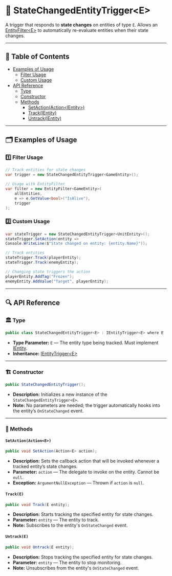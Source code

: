 # 🧩 StateChangedEntityTrigger\<E>

A trigger that responds to **state changes** on entities of type `E`. Allows an [EntityFilter\<E>](EntityFilter%601.md)
to automatically re-evaluate entities when their state changes.

---

## 📑 Table of Contents

- [Examples of Usage](#-examples-of-usage)
    - [Filter Usage](#ex1)
    - [Custom Usage](#ex2)
- [API Reference](#-api-reference)
    - [Type](#-type)
    - [Constructor](#-constructor)
    - [Methods](#-methods)
        - [SetAction(Action\<IEntity>)](#setactionactione)
        - [Track(IEntity)](#tracke)
        - [Untrack(IEntity)](#untracke)

---

## 🗂 Examples of Usage

<div id="ex1"></div>

### 1️⃣ Filter Usage

```csharp
// Track entities for state changes
var trigger = new StateChangedEntityTrigger<GameEntity>();

// Usage with EntityFilter
var filter = new EntityFilter<GameEntity>(
    allEntities,
    e => e.GetValue<bool>("IsAlive"),
    trigger
);
```

<div id="ex2"></div>

### 2️⃣ Custom Usage

```csharp
var stateTrigger = new StateChangedEntityTrigger<UnitEntity>();
stateTrigger.SetAction(entity =>
Console.WriteLine($"State changed on entity: {entity.Name}"));

// Track entities
stateTrigger.Track(playerEntity);
stateTrigger.Track(enemyEntity);

// Changing state triggers the action
playerEntity.AddTag("Frozen");
enemyEntity.AddValue("Target", playerEntity);
```

---

## 🔍 API Reference

### 🏛️ Type <div id="-type"></div>

```csharp
public class StateChangedEntityTrigger<E> : IEntityTrigger<E> where E : IEntity
```

- **Type Parameter:** `E` — The entity type being tracked. Must implement [IEntity](../Entities/IEntity.md).
- **Inheritance:** [IEntityTrigger\<E>](IEntityTrigger%601.md)

---

<div id="-constructor"></div>

### 🏗️ Constructor

```csharp
public StateChangedEntityTrigger();
```

- **Description:** Initializes a new instance of the `StateChangedEntityTrigger<E>`.
- **Note:** No parameters are needed; the trigger automatically hooks into the entity’s `OnStateChanged` event.

---

### 🏹 Methods

#### `SetAction(Action<E>)`

```csharp
public void SetAction(Action<E> action);
```

- **Description:** Sets the callback action that will be invoked whenever a tracked entity’s state changes.
- **Parameter:** `action` — The delegate to invoke on the entity. Cannot be `null`.
- **Exception:** `ArgumentNullException` — Thrown if `action` is `null`.

#### `Track(E)`

```csharp
public void Track(E entity);
```

- **Description:** Starts tracking the specified entity for state changes.
- **Parameter:** `entity` — The entity to track.
- **Note:** Subscribes to the entity's `OnStateChanged` event.

#### `Untrack(E)`

```csharp
public void Untrack(E entity);
```

- **Description:** Stops tracking the specified entity for state changes.
- **Parameter:** `entity` — The entity to stop monitoring.
- **Note:** Unsubscribes from the entity's `OnStateChanged` event.